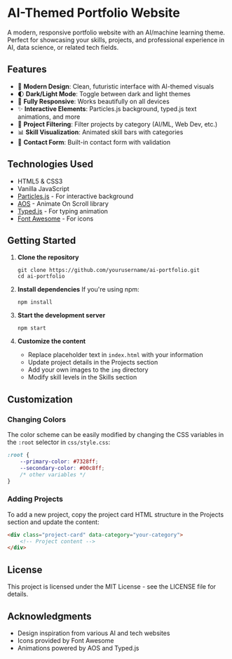 # AI-Themed Portfolio Website

A modern, responsive portfolio website with an AI/machine learning theme. Perfect for showcasing your skills, projects, and professional experience in AI, data science, or related tech fields.

## Features

- 🎨 **Modern Design**: Clean, futuristic interface with AI-themed visuals
- 🌓 **Dark/Light Mode**: Toggle between dark and light themes
- 📱 **Fully Responsive**: Works beautifully on all devices
- ✨ **Interactive Elements**: Particles.js background, typed.js text animations, and more
- 🎯 **Project Filtering**: Filter projects by category (AI/ML, Web Dev, etc.)
- 📊 **Skill Visualization**: Animated skill bars with categories
- 📝 **Contact Form**: Built-in contact form with validation

## Technologies Used

- HTML5 & CSS3
- Vanilla JavaScript
- [Particles.js](https://vincentgarreau.com/particles.js/) - For interactive background
- [AOS](https://michalsnik.github.io/aos/) - Animate On Scroll library
- [Typed.js](https://mattboldt.com/demos/typed-js/) - For typing animation
- [Font Awesome](https://fontawesome.com/) - For icons

## Getting Started

1. **Clone the repository**
   ```
   git clone https://github.com/yourusername/ai-portfolio.git
   cd ai-portfolio
   ```

2. **Install dependencies**
   If you're using npm:
   ```
   npm install
   ```

3. **Start the development server**
   ```
   npm start
   ```

4. **Customize the content**
   - Replace placeholder text in `index.html` with your information
   - Update project details in the Projects section
   - Add your own images to the `img` directory
   - Modify skill levels in the Skills section

## Customization

### Changing Colors

The color scheme can be easily modified by changing the CSS variables in the `:root` selector in `css/style.css`:

```css
:root {
    --primary-color: #7328ff;
    --secondary-color: #00c8ff;
    /* other variables */
}
```

### Adding Projects

To add a new project, copy the project card HTML structure in the Projects section and update the content:

```html
<div class="project-card" data-category="your-category">
    <!-- Project content -->
</div>
```

## License

This project is licensed under the MIT License - see the LICENSE file for details.

## Acknowledgments

- Design inspiration from various AI and tech websites
- Icons provided by Font Awesome
- Animations powered by AOS and Typed.js 